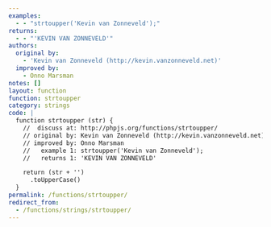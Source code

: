 ```yaml
---
examples:
  - - "strtoupper('Kevin van Zonneveld');"
returns:
  - - "'KEVIN VAN ZONNEVELD'"
authors:
  original by:
    - 'Kevin van Zonneveld (http://kevin.vanzonneveld.net)'
  improved by:
    - Onno Marsman
notes: []
layout: function
function: strtoupper
category: strings
code: |
  function strtoupper (str) {
    //  discuss at: http://phpjs.org/functions/strtoupper/
    // original by: Kevin van Zonneveld (http://kevin.vanzonneveld.net)
    // improved by: Onno Marsman
    //   example 1: strtoupper('Kevin van Zonneveld');
    //   returns 1: 'KEVIN VAN ZONNEVELD'

    return (str + '')
      .toUpperCase()
  }
permalink: /functions/strtoupper/
redirect_from:
  - /functions/strings/strtoupper/
---
```


<!-- WARNING! This file is auto generated by `npm run web:inject`, do not edit by hand -->
